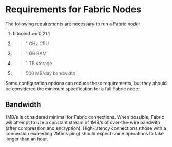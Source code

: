 # Requirements for Fabric Nodes
The following requirements are necessary to run a Fabric node:

1. bitcoind >= 0.21.1
2. > 1 GHz CPU
3. > 1 GB RAM
4. > 1 TB storage
5. > 500 MB/day bandwidth

Some configuration options can reduce these requirements, but they should be considered the minimum specification for a full Fabric node.

## Bandwidth
1MB/s is considered minimal for Fabric connections.  When possible, Fabric will attempt to use a constant stream of 1MB/s of over-the-wire bandwith (after compression and encryption).  High-latency connections (those with a connection exceeding 250ms ping) should expect some operations to take longer than an hour.
